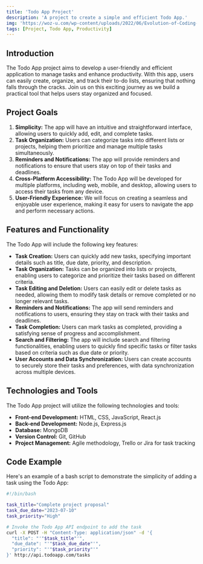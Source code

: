 ```yaml
---
title: 'Todo App Project'
description: 'A project to create a simple and efficient Todo App.'
img: 'https://woz-u.com/wp-content/uploads/2022/06/Evolution-of-Coding-scaled.jpg'
tags: [Project, Todo App, Productivity]
---
```



## Introduction

The Todo App project aims to develop a user-friendly and efficient application to manage tasks and enhance productivity. With this app, users can easily create, organize, and track their to-do lists, ensuring that nothing falls through the cracks. Join us on this exciting journey as we build a practical tool that helps users stay organized and focused.

## Project Goals

1. **Simplicity:** The app will have an intuitive and straightforward interface, allowing users to quickly add, edit, and complete tasks.
2. **Task Organization:** Users can categorize tasks into different lists or projects, helping them prioritize and manage multiple tasks simultaneously.
3. **Reminders and Notifications:** The app will provide reminders and notifications to ensure that users stay on top of their tasks and deadlines.
4. **Cross-Platform Accessibility:** The Todo App will be developed for multiple platforms, including web, mobile, and desktop, allowing users to access their tasks from any device.
5. **User-Friendly Experience:** We will focus on creating a seamless and enjoyable user experience, making it easy for users to navigate the app and perform necessary actions.

## Features and Functionality

The Todo App will include the following key features:

- **Task Creation:** Users can quickly add new tasks, specifying important details such as title, due date, priority, and description.
- **Task Organization:** Tasks can be organized into lists or projects, enabling users to categorize and prioritize their tasks based on different criteria.
- **Task Editing and Deletion:** Users can easily edit or delete tasks as needed, allowing them to modify task details or remove completed or no longer relevant tasks.
- **Reminders and Notifications:** The app will send reminders and notifications to users, ensuring they stay on track with their tasks and deadlines.
- **Task Completion:** Users can mark tasks as completed, providing a satisfying sense of progress and accomplishment.
- **Search and Filtering:** The app will include search and filtering functionalities, enabling users to quickly find specific tasks or filter tasks based on criteria such as due date or priority.
- **User Accounts and Data Synchronization:** Users can create accounts to securely store their tasks and preferences, with data synchronization across multiple devices.

## Technologies and Tools

The Todo App project will utilize the following technologies and tools:

- **Front-end Development:** HTML, CSS, JavaScript, React.js
- **Back-end Development:** Node.js, Express.js
- **Database:** MongoDB
- **Version Control:** Git, GitHub
- **Project Management:** Agile methodology, Trello or Jira for task tracking

## Code Example

Here's an example of a bash script to demonstrate the simplicity of adding a task using the Todo App:

```bash
#!/bin/bash

task_title="Complete project proposal"
task_due_date="2023-07-10"
task_priority="High"

# Invoke the Todo App API endpoint to add the task
curl -X POST -H "Content-Type: application/json" -d '{
  "title": "'"$task_title"'",
  "due_date": "'"$task_due_date"'",
  "priority": "'"$task_priority"'"
}' http://api.todoapp.com/tasks
